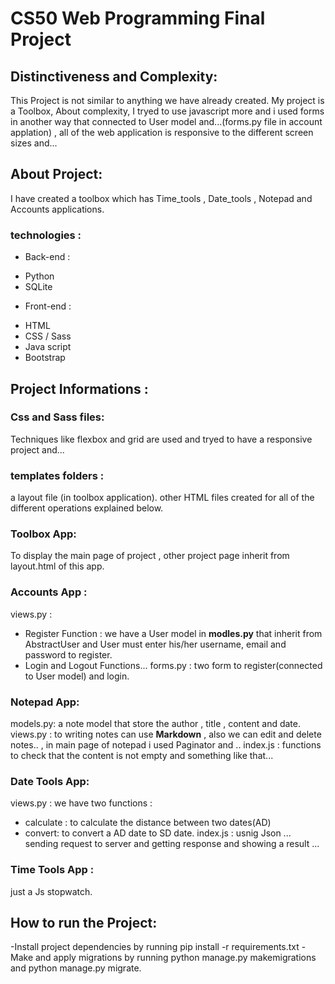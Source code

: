  # CS50 Web Programming Final Project
 
 ## Distinctiveness and Complexity:
 This Project is not similar to anything we have already created. My project is a Toolbox,
About complexity, I tryed to use javascript more and i used forms in another way that connected to User model and...(forms.py file in account applation) , all of the web application is responsive to the different screen sizes and...

## About Project:
I have created a toolbox which has Time_tools , Date_tools , Notepad and Accounts applications.
### technologies :
* Back-end : 
- Python
- SQLite
* Front-end :
- HTML
- CSS / Sass
- Java script
- Bootstrap

## Project Informations :


### Css and Sass files: 
Techniques like flexbox and grid are used and tryed to have a responsive project and...
### templates folders :
a layout file (in toolbox application). other HTML files created for all of the different operations explained below.


### Toolbox App:
To display the main page of project , other project page inherit from layout.html of this app.
### Accounts App :
views.py :
- Register Function :
we have a User model in **modles.py** that inherit from AbstractUser and User must enter his/her username, email and password to register.
- Login and Logout Functions...
forms.py :
two form to register(connected to User model) and login.
### Notepad App:
models.py:
a note model that store the author , title , content and date.
views.py :
to writing notes can use **Markdown** , also we can edit and delete notes.. , in main page of notepad i used Paginator and ..
index.js :
functions to check that the content is not empty and something like that...
### Date Tools App:
views.py :
we have two functions :
- calculate :
to calculate the distance between two dates(AD)
- convert:
to convert a  AD date to SD date.
index.js :
usnig Json ... sending request to server and getting response and showing a result ...
### Time Tools App :
just a Js stopwatch.
## How to run the Project:
-Install project dependencies by running pip install -r requirements.txt
-Make and apply migrations by running python manage.py makemigrations and python manage.py migrate.
